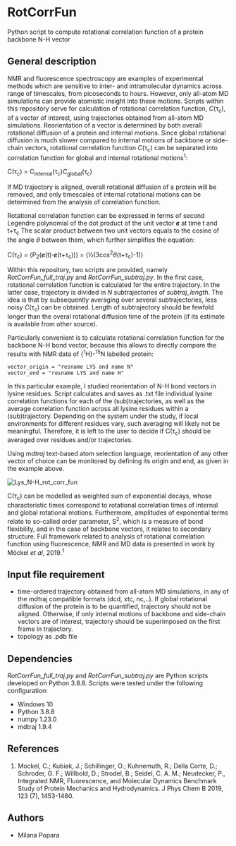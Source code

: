 # RotCorrFun
Python script to compute rotational correlation function of a protein backbone N-H vector 

## General description

NMR and fluorescence spectroscopy are examples of experimental methods which are sensitive to inter- and intramolecular dynamics across range of timescales, from picoseconds to hours. However, only all-atom MD simulations can
provide atomistic insight into these motions. Scripts within this repository serve for calculation of rotational correlation function, _C_(&tau;<sub>c</sub>), of a vector of interest, using trajectories obtained from all-atom MD simulations. 
Reorientation of a vector is determined by both overall rotational diffusion of a protein and internal motions. Since global rotational diffusion is much slower compared to internal motions of backbone or side-chain vectors, 
rotational correlation function _C_(&tau;<sub>c</sub>) can be separated into correlation function for global and internal rotational motions<sup>1</sup>:

C(&tau;<sub>c</sub>) = C<sub>internal</sub>(&tau;<sub>c</sub>)_C_<sub>global</sub>(&tau;<sub>c</sub>) 

If MD trajectory is aligned, overall rotational diffusion of a protein will be removed, and only timescales of internal rotational motions can be determined from the analysis of correlation function.


Rotational correlation function can be expressed in terms of second Legendre polynomial of the dot product of the unit vector _**e**_ at time t and t+&tau;<sub>c</sub> 
The scalar product between two unit vectors equals to the cosine of the angle _&theta;_ between them, which further simplifies the equation:  

C(&tau;<sub>c</sub>) = &lang;P<sub>2</sub>(_**e**_(t)&sdot;_**e**_(t+&tau;<sub>c</sub>))&rang; = &lang;&frac12;(3cos<sup>2</sup>_&theta;_(t+&tau;<sub>c</sub>)-1)&rang;

Within this repository, two scripts are provided, namely _RotCorrFun_full_traj.py_ and _RotCorrFun_subtraj.py_. In the first case, rotational correlation function is calculated for the entire trajectory. In the latter case, 
trajectory is divided in _N_ subtrajectories of _subtraj_length_. The idea is that by subsequently averaging over several subtrajectories, less noisy _C_(&tau;<sub>c</sub>) can be obtained.
Length of subtrajectory should be fewfold longer than the overal rotational diffusion time of the protein (if its estimate is available from other source). 

Particularly convenient is to calculate rotational correlation function for the backbone N-H bond vector, because this allows to directly compare the results with NMR data of {<sup>1</sup>H}-<sup>15</sup>N labelled protein: 

```
vector_origin = "resname LYS and name N"
vector_end = "resname LYS and name H"
```
In this particular example, I studied reorientation of N-H bond vectors in lysine residues. Script calculates and saves as .txt file individual lysine correlation functions for each of the (sub)trajectories,
as well as the average correlation function across all lysine residues within a (sub)trajectory. Depending on the system under the study, if local environments for different residues vary, such averaging will likely not be meaningful.
Therefore, it is left to the user to decide if C(&tau;<sub>c</sub>) should be averaged over residues and/or trajectories.

Using _mdtraj_ text-based atom selection language, reorientation of any other vector of choice can be monitored by defining its origin and end, as given in the example above.

![Lys_N-H_rot_corr_fun](https://github.com/mpopara/RotCorrFun/assets/40856779/78424a1a-2f6b-406e-9b2e-c7fd37a3d758)

C(&tau;<sub>c</sub>) can be modelled as weighted sum of exponential decays, whose characteristic times correspond to rotational correlation times of internal and global rotational motions. 
Furthermore, amplitudes of exponential terms relate to so-called order parameter, S<sup>2</sup>, which is a measure of bond flexibility, and in the case of backbone vectors, it relates to secondary structure.
Full framework related to analysis of rotational correlation function using fluorescence, NMR and MD data is presented in work by Möckel _et al_, 2019.<sup>1</sup>

## Input file requirement

* time-ordered trajectory obtained from all-atom MD simulations, in any of the mdtraj compatible formats (dcd, xtc, nc,..). If global rotational diffusion of the protein is to be quantified, trajectory should not be aligned.
  Otherwise, if only internal motions of backbone and side-chain vectors are of interest, trajectory should be superimposed on the first frame in trajectory.
* topology as .pdb file
  

## Dependencies
_RotCorrFun_full_traj.py_ and _RotCorrFun_subtraj.py_ are Python scripts developed on Python 3.8.8. Scripts were tested under the following configuration:

* Windows 10
* Python 3.8.8
* numpy 1.23.0
* mdtraj 1.9.4


## References

1. Mockel, C.; Kubiak, J.; Schillinger, O.; Kuhnemuth, R.; Della Corte, D.; Schroder,
G. F.; Willbold, D.; Strodel, B.; Seidel, C. A. M.; Neudecker, P., Integrated NMR,
Fluorescence, and Molecular Dynamics Benchmark Study of Protein Mechanics and
Hydrodynamics. J Phys Chem B 2019, 123 (7), 1453-1480.

## Authors

* Milana Popara
